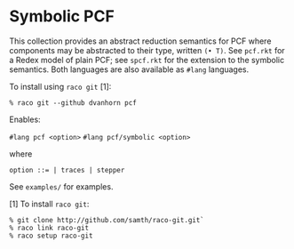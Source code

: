 Symbolic PCF
============

This collection provides an abstract reduction semantics for PCF where
components may be abstracted to their type, written `(• T)`.  See
`pcf.rkt` for a Redex model of plain PCF; see `spcf.rkt` for the
extension to the symbolic semantics.  Both languages are also
available as `#lang` languages.

To install using `raco git` [1]:

   `% raco git --github dvanhorn pcf`

Enables:

`#lang pcf <option>`
`#lang pcf/symbolic <option>`

where

`option ::=
        | traces
        | stepper`

See `examples/` for examples.

[1] To install `raco git`:

```
% git clone http://github.com/samth/raco-git.git`
% raco link raco-git
% raco setup raco-git
```